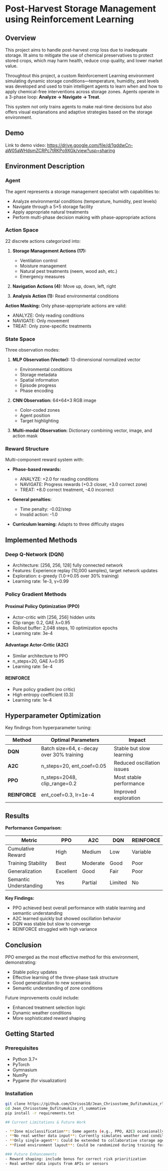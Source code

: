 # Post-Harvest Storage Management using Reinforcement Learning

## Overview

This project aims to handle post-harvest crop loss due to inadequate storage. IIt aims to mitigate the use of chemical preservatives to protect stored crops, which may harm health, reduce crop quality, and lower market value. 

Throughtout this project, a custom Reinforcement Learning environment simulating dynamic storage conditions—temperature, humidity, pest levels was developed and used to train intelligent agents to learn when and how to apply chemical-free interventions across storage zones. Agents operate in a 3-phase loop: **Analyze → Navigate → Treat**.  

This system not only trains agents to make real-time decisions but also offers visual explanations and adaptive strategies based on the storage environment.

## Demo

Link to demo video: https://drive.google.com/file/d/1gddwCn-aW05aWHdsmZCRPc7tRKPo9XGk/view?usp=sharing

## Environment Description

### Agent

The agent represents a storage management specialist with capabilities to:
- Analyze environmental conditions (temperature, humidity, pest levels)
- Navigate through a 5×5 storage facility
- Apply appropriate natural treatments
- Perform multi-phase decision making with phase-appropriate actions

### Action Space

22 discrete actions categorized into:

1. **Storage Management Actions (17):**
   - Ventilation control
   - Moisture management
   - Natural pest treatments (neem, wood ash, etc.)
   - Emergency measures

2. **Navigation Actions (4):** Move up, down, left, right

3. **Analysis Action (1):** Read environmental conditions

**Action Masking:** Only phase-appropriate actions are valid:
- ANALYZE: Only reading conditions
- NAVIGATE: Only movement
- TREAT: Only zone-specific treatments

### State Space

Three observation modes:

1. **MLP Observation (Vector):** 13-dimensional normalized vector
   - Environmental conditions
   - Storage metadata
   - Spatial information
   - Episode progress
   - Phase encoding

2. **CNN Observation:** 64×64×3 RGB image
   - Color-coded zones
   - Agent position
   - Target highlighting

3. **Multi-modal Observation:** Dictionary combining vector, image, and action mask

### Reward Structure

Multi-component reward system with:

- **Phase-based rewards:**
  - ANALYZE: +2.0 for reading conditions
  - NAVIGATE: Progress rewards (+0.3 closer, +3.0 correct zone)
  - TREAT: +8.0 correct treatment, -4.0 incorrect

- **General penalties:**
  - Time penalty: -0.02/step
  - Invalid action: -1.0

- **Curriculum learning:** Adapts to three difficulty stages

## Implemented Methods

### Deep Q-Network (DQN)
- Architecture: [256, 256, 128] fully connected network
- Features: Experience replay (10,000 samples), target network updates
- Exploration: ε-greedy (1.0→0.05 over 30% training)
- Learning rate: 1e-3, γ=0.99

### Policy Gradient Methods

#### Proximal Policy Optimization (PPO)
- Actor-critic with [256, 256] hidden units
- Clip range: 0.2, GAE λ=0.95
- Rollout buffer: 2,048 steps, 10 optimization epochs
- Learning rate: 3e-4

#### Advantage Actor-Critic (A2C)
- Similar architecture to PPO
- n_steps=20, GAE λ=0.95
- Learning rate: 5e-4

#### REINFORCE
- Pure policy gradient (no critic)
- High entropy coefficient (0.3)
- Learning rate: 1e-4

## Hyperparameter Optimization

Key findings from hyperparameter tuning:

| Method | Optimal Parameters | Impact |
|--------|--------------------|--------|
| **DQN** | Batch size=64, ε-decay over 30% training | Stable but slow learning |
| **A2C** | n_steps=20, ent_coef=0.05 | Reduced oscillation issues |
| **PPO** | n_steps=2048, clip_range=0.2 | Most stable performance |
| **REINFORCE** | ent_coef=0.3, lr=1e-4 | Improved exploration |

## Results

**Performance Comparison:**

| Metric | PPO | A2C | DQN | REINFORCE |
|--------|-----|-----|-----|-----------|
| Cumulative Reward | High | Medium | Low | Variable |
| Training Stability | Best | Moderate | Good | Poor |
| Generalization | Excellent | Good | Fair | Poor |
| Semantic Understanding | Yes | Partial | Limited | No |

**Key Findings:**
- PPO achieved best overall performance with stable learning and semantic understanding
- A2C learned quickly but showed oscillation behavior
- DQN was stable but slow to converge
- REINFORCE struggled with high variance

## Conclusion

PPO emerged as the most effective method for this environment, demonstrating:
- Stable policy updates
- Effective learning of the three-phase task structure
- Good generalization to new scenarios
- Semantic understanding of zone conditions

Future improvements could include:
- Enhanced treatment selection logic
- Dynamic weather conditions
- More sophisticated reward shaping

## Getting Started

### Prerequisites
- Python 3.7+
- PyTorch
- Gymnasium
- NumPy
- Pygame (for visualization)

### Installation
```bash
git clone https://github.com/Chrisos10/Jean_Chrisostome_Dufitumukiza_rl_summative.git
cd Jean_Chrisostome_Dufitumukiza_rl_summative
pip install -r requirements.txt

## Current Limitations & Future Work

- **Zone misclassification**: Some agents (e.g., PPO, A2C) occasionally choose incorrect zones due to misinterpreted conditions
- **No real wether data input**: Currently simulates weather and conditions
- **Only single-agent**: Could be extended to collaborative storage agents
- **Fixed environment layout**: Could be randomized during training for stronger generalization

### Future Enhancements
- Reward shaping: include bonus for correct risk prioritization
- Real wether data inputs from APIs or sensors